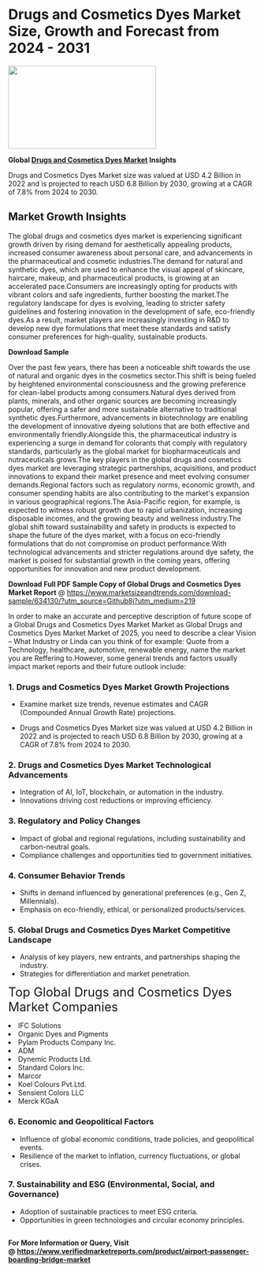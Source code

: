 <H1>Drugs and Cosmetics Dyes Market Size, Growth and Forecast from 2024 - 2031</H1><img class="aligncenter size-medium wp-image-584254" src="https://thirdeyenews.in/wp-content/uploads/2024/09/Global-Market-Research-300x168.jpeg" alt="" width="300" height="168" /><p><strong>Global&nbsp;<a href="https://www.marketsizeandtrends.com/download-sample/634130/?utm_source=Github8j?utm_medium=219">Drugs and Cosmetics Dyes Market</a> Insights</strong></p><p>Drugs and Cosmetics Dyes Market size was valued at USD 4.2 Billion in 2022 and is projected to reach USD 6.8 Billion by 2030, growing at a CAGR of 7.8% from 2024 to 2030.</p><p><h2>Market Growth Insights</h2> <p>The global drugs and cosmetics dyes market is experiencing significant growth driven by rising demand for aesthetically appealing products, increased consumer awareness about personal care, and advancements in the pharmaceutical and cosmetic industries.The demand for natural and synthetic dyes, which are used to enhance the visual appeal of skincare, haircare, makeup, and pharmaceutical products, is growing at an accelerated pace.Consumers are increasingly opting for products with vibrant colors and safe ingredients, further boosting the market.The regulatory landscape for dyes is evolving, leading to stricter safety guidelines and fostering innovation in the development of safe, eco-friendly dyes.As a result, market players are increasingly investing in R&D to develop new dye formulations that meet these standards and satisfy consumer preferences for high-quality, sustainable products.</p> <p><strong>Download Sample</strong></p> <p>Over the past few years, there has been a noticeable shift towards the use of natural and organic dyes in the cosmetics sector.This shift is being fueled by heightened environmental consciousness and the growing preference for clean-label products among consumers.Natural dyes derived from plants, minerals, and other organic sources are becoming increasingly popular, offering a safer and more sustainable alternative to traditional synthetic dyes.Furthermore, advancements in biotechnology are enabling the development of innovative dyeing solutions that are both effective and environmentally friendly.Alongside this, the pharmaceutical industry is experiencing a surge in demand for colorants that comply with regulatory standards, particularly as the global market for biopharmaceuticals and nutraceuticals grows.The key players in the global drugs and cosmetics dyes market are leveraging strategic partnerships, acquisitions, and product innovations to expand their market presence and meet evolving consumer demands.Regional factors such as regulatory norms, economic growth, and consumer spending habits are also contributing to the market's expansion in various geographical regions.The Asia-Pacific region, for example, is expected to witness robust growth due to rapid urbanization, increasing disposable incomes, and the growing beauty and wellness industry.The global shift toward sustainability and safety in products is expected to shape the future of the dyes market, with a focus on eco-friendly formulations that do not compromise on product performance.With technological advancements and stricter regulations around dye safety, the market is poised for substantial growth in the coming years, offering opportunities for innovation and new product development.</p> <p><span class=""><strong>Download Full PDF Sample Copy of Global Drugs and Cosmetics Dyes Market Report</strong> @ <a href="https://www.marketsizeandtrends.com/download-sample/634130/?utm_source=Github8j?utm_medium=219" target="_blank">https://www.marketsizeandtrends.com/download-sample/634130/?utm_source=Github8j?utm_medium=219</a></span></p><p>In order to make an accurate and perceptive description of future scope of a Global&nbsp;Drugs and Cosmetics Dyes Market Market as Global&nbsp;Drugs and Cosmetics Dyes Market Market of 2025, you need to describe a clear Vision &ndash; What Industry or Linda can you think of for example: Quote from a Technology, healthcare, automotive, renewable energy, name the market you are Reffering to.However, some general trends and factors usually impact market reports and their future outlook include:</p><h3>1.&nbsp;<strong>Drugs and Cosmetics Dyes Market Growth Projections</strong></h3><ul><li>Examine market size trends, revenue estimates and CAGR (Compounded Annual Growth Rate) projections.</li><li><p>Drugs and Cosmetics Dyes Market size was valued at USD 4.2 Billion in 2022 and is projected to reach USD 6.8 Billion by 2030, growing at a CAGR of 7.8% from 2024 to 2030.</p></li></ul><h3>2.&nbsp;<strong>Drugs and Cosmetics Dyes Market Technological Advancements</strong></h3><ul><li>Integration of AI, IoT, blockchain, or automation in the industry.</li><li>Innovations driving cost reductions or improving efficiency.</li></ul><h3>3.&nbsp;<strong>Regulatory and Policy Changes</strong></h3><ul><li>Impact of global and regional regulations, including sustainability and carbon-neutral goals.</li><li>Compliance challenges and opportunities tied to government initiatives.</li></ul><h3>4.&nbsp;<strong>Consumer Behavior Trends</strong></h3><ul><li>Shifts in demand influenced by generational preferences (e.g., Gen Z, Millennials).</li><li>Emphasis on eco-friendly, ethical, or personalized products/services.</li></ul><h3>5.&nbsp;<strong>Global Drugs and Cosmetics Dyes Market Competitive Landscape</strong></h3><ul><li>Analysis of key players, new entrants, and partnerships shaping the industry.</li><li>Strategies for differentiation and market penetration.</li></ul><p data-pm-slice="1 1 []"><span style="color: inherit; font-family: inherit; font-size: 25px;">Top Global Drugs and Cosmetics Dyes Market Companies</span></p><div class="" data-test-id=""><p><li>IFC Solutions</li><li> Organic Dyes and Pigments</li><li> Pylam Products Company Inc.</li><li> ADM</li><li> Dynemic Products Ltd.</li><li> Standard Colors Inc.</li><li> Marcor</li><li> Koel Colours Pvt.Ltd.</li><li> Sensient Colors LLC</li><li> Merck KGaA</li></p></div><h3>6.&nbsp;<strong>Economic and Geopolitical Factors</strong></h3><ul><li>Influence of global economic conditions, trade policies, and geopolitical events.</li><li>Resilience of the market to inflation, currency fluctuations, or global crises.</li></ul><h3>7.&nbsp;<strong>Sustainability and ESG (Environmental, Social, and Governance)</strong></h3><ul><li>Adoption of sustainable practices to meet ESG criteria.</li><li>Opportunities in green technologies and circular economy principles.</li></ul><h2><strong style="font-size: 14px;">For More Information or Query, Visit @&nbsp;</strong><a style="background-color: #ffffff; font-size: 14px;" href="https://www.marketsizeandtrends.com/report/drugs-and-cosmetics-dyes-market/" target="_blank">https://www.verifiedmarketreports.com/product/airport-passenger-boarding-bridge-market</a></h2>